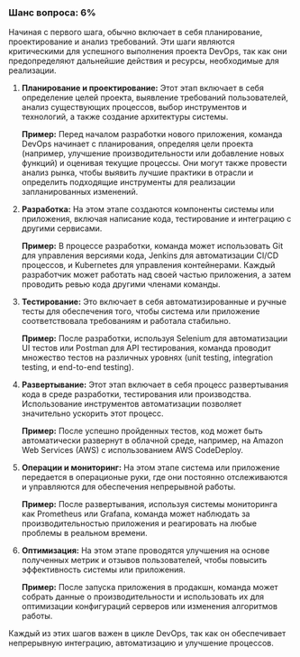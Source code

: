 ### Шанс вопроса: 6%

Начиная с первого шага, обычно включает в себя планирование, проектирование и анализ требований. Эти шаги являются критическими для успешного выполнения проекта DevOps, так как они предопределяют дальнейшие действия и ресурсы, необходимые для реализации.

1. **Планирование и проектирование:** Этот этап включает в себя определение целей проекта, выявление требований пользователей, анализ существующих процессов, выбор инструментов и технологий, а также создание архитектуры системы.

   **Пример:** Перед началом разработки нового приложения, команда DevOps начинает с планирования, определяя цели проекта (например, улучшение производительности или добавление новых функций) и оценивая текущие процессы. Они могут также провести анализ рынка, чтобы выявить лучшие практики в отрасли и определить подходящие инструменты для реализации запланированных изменений.

2. **Разработка:** На этом этапе создаются компоненты системы или приложения, включая написание кода, тестирование и интеграцию с другими сервисами.

   **Пример:** В процессе разработки, команда может использовать Git для управления версиями кода, Jenkins для автоматизации CI/CD процессов, и Kubernetes для управления контейнерами. Каждый разработчик может работать над своей частью приложения, а затем проводить ревью кода другими членами команды.

3. **Тестирование:** Это включает в себя автоматизированные и ручные тесты для обеспечения того, чтобы система или приложение соответствовала требованиям и работала стабильно.

   **Пример:** После разработки, используя Selenium для автоматизации UI тестов или Postman для API тестирования, команда проводит множество тестов на различных уровнях (unit testing, integration testing, и end-to-end testing).

4. **Развертывание:** Этот этап включает в себя процесс развертывания кода в среде разработки, тестирования или производства. Использование инструментов автоматизации позволяет значительно ускорить этот процесс.

   **Пример:** После успешно пройденных тестов, код может быть автоматически развернут в облачной среде, например, на Amazon Web Services (AWS) с использованием AWS CodeDeploy.

5. **Операции и мониторинг:** На этом этапе система или приложение передается в операционые руки, где они постоянно отслеживаются и управляются для обеспечения непрерывной работы.

   **Пример:** После развертывания, используя системы мониторинга как Prometheus или Grafana, команда может наблюдать за производительностью приложения и реагировать на любые проблемы в реальном времени.

6. **Оптимизация:** На этом этапе проводятся улучшения на основе полученных метрик и отзывов пользователей, чтобы повысить эффективность системы или приложения.

   **Пример:** После запуска приложения в продакшн, команда может собрать данные о производительности и использовать их для оптимизации конфигураций серверов или изменения алгоритмов работы.

Каждый из этих шагов важен в цикле DevOps, так как он обеспечивает непрерывную интеграцию, автоматизацию и улучшение процессов.